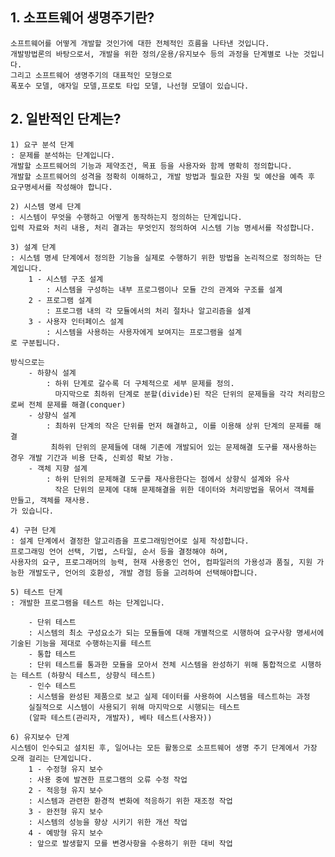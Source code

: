## 1. 소프트웨어 생명주기란?

    소프트웨어를 어떻게 개발할 것인가에 대한 전체적인 흐름을 나타낸 것입니다.
    개발방법론의 바탕으로서, 개발을 위한 정의/운용/유지보수 등의 과정을 단계별로 나눈 것입니다.
    그리고 소프트웨어 생명주기의 대표적인 모형으로
    폭포수 모델, 애자일 모델,프로토 타입 모델, 나선형 모델이 있습니다. 

## 2. 일반적인 단계는?

    1) 요구 분석 단계
    : 문제를 분석하는 단계입니다.
    개발할 소프트웨어의 기능과 제약조건, 목표 등을 사용자와 함께 명확히 정의합니다.
    개발할 소프트웨어의 성격을 정확히 이해하고, 개발 방법과 필요한 자원 및 예산을 예측 후 요구명세서를 작성해야 합니다.

    2) 시스템 명세 단계
    : 시스템이 무엇을 수행하고 어떻게 동작하는지 정의하는 단계입니다.
    입력 자료와 처리 내용, 처리 결과는 무엇인지 정의하여 시스템 기능 명세서를 작성합니다.

    3) 설계 단계
    : 시스템 명세 단계에서 정의한 기능을 실제로 수행하기 위한 방법을 논리적으로 정의하는 단계입니다.
        1 - 시스템 구조 설계 
            : 시스템을 구성하는 내부 프로그램이나 모듈 간의 관계와 구조를 설계
        2 - 프로그램 설계 
            : 프로그램 내의 각 모듈에서의 처리 절차나 알고리즘을 설계
        3 - 사용자 인터페이스 설계
            : 시스템을 사용하는 사용자에게 보여지는 프로그램을 설계
    로 구분됩니다.

    방식으로는 
        - 하향식 설계
            : 하위 단계로 갈수록 더 구체적으로 세부 문제를 정의.
              마지막으로 최하위 단계로 분할(divide)된 작은 단위의 문제들을 각각 처리함으로써 전체 문제를 해결(conquer)
        - 상향식 설계
            : 최하위 단계의 작은 단위를 먼저 해결하고, 이를 이용해 상위 단계의 문제를 해결
             최하위 단위의 문제들에 대해 기존에 개발되어 있는 문제해결 도구를 재사용하는 경우 개발 기간과 비용 단축, 신뢰성 확보 가능.
        - 객체 지향 설계
            : 하위 단위의 문제해결 도구를 재사용한다는 점에서 상향식 설계와 유사
              작은 단위의 문제에 대해 문제해결을 위한 데이터와 처리방법을 묶어서 객체를 만들고, 객체를 재사용.
    가 있습니다.

    4) 구현 단계
    : 설계 단계에서 결정한 알고리즘을 프로그래밍언어로 실제 작성합니다.
    프로그래밍 언어 선택, 기법, 스타일, 순서 등을 결정해야 하며,
    사용자의 요구, 프로그래머의 능력, 현재 사용중인 언어, 컴파일러의 가용성과 품질, 지원 가능한 개발도구, 언어의 호환성, 개발 경험 등을 고려하여 선택해야합니다.

    5) 테스트 단계
    : 개발한 프로그램을 테스트 하는 단계입니다.

        - 단위 테스트
        : 시스템의 최소 구성요소가 되는 모듈들에 대해 개별적으로 시행하여 요구사항 명세서에 기술된 기능을 제대로 수행하는지를 테스트
        - 통합 테스트
        : 단위 테스트를 통과한 모듈을 모아서 전체 시스템을 완성하기 위해 통합적으로 시행하는 테스트 (하향식 테스트, 상향식 테스트)
        - 인수 테스트
        : 시스템을 완성된 제품으로 보고 실제 데이터를 사용하여 시스템을 테스트하는 과정
        실질적으로 시스템이 사용되기 위해 마지막으로 시행되는 테스트
        (알파 테스트(관리자, 개발자), 베타 테스트(사용자))

    6) 유지보수 단계
    시스템이 인수되고 설치된 후, 일어나는 모든 활동으로 소프트웨어 생명 주기 단계에서 가장 오래 걸리는 단계입니다.
        1 - 수정형 유지 보수
        : 사용 중에 발견한 프로그램의 오류 수정 작업
        2 - 적응형 유지 보수
        : 시스템과 관련한 환경적 변화에 적응하기 위한 재조정 작업
        3 - 완전형 유지 보수
        : 시스템의 성능을 향상 시키기 위한 개선 작업
        4 - 예방형 유지 보수
        : 앞으로 발생할지 모를 변경사항을 수용하기 위한 대비 작업

